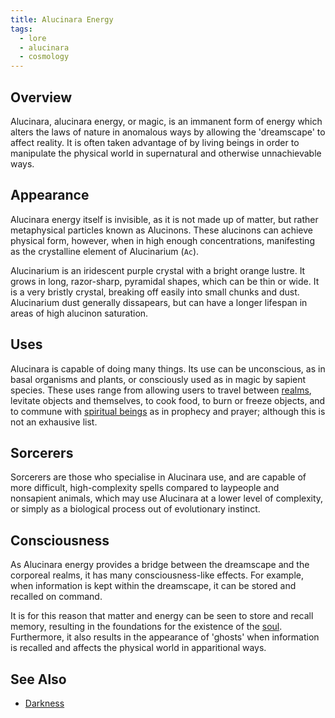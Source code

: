 ```yaml
---
title: Alucinara Energy
tags:
  - lore
  - alucinara
  - cosmology
---
```

## Overview
Alucinara, alucinara energy, or magic, is an immanent form of energy which alters the laws of nature in anomalous ways by allowing the 'dreamscape' to affect reality. It is often taken advantage of by living beings in order to manipulate the physical world in supernatural and otherwise unnachievable ways.
## Appearance
Alucinara energy itself is invisible, as it is not made up of matter, but rather metaphysical particles known as Alucinons. These alucinons can achieve physical form, however, when in high enough concentrations, manifesting as the crystalline element of Alucinarium (`Ac`).

Alucinarium is an iridescent purple crystal with a bright orange lustre. It grows in long, razor-sharp, pyramidal shapes, which can be thin or wide. It is a very bristly crystal, breaking off easily into small chunks and dust. Alucinarium dust generally dissapears, but can have a longer lifespan in areas of high alucinon saturation.
## Uses
Alucinara is capable of doing many things. Its use can be unconscious, as in basal organisms and plants, or consciously used as in magic by sapient species. These uses range from allowing users to travel between [realms](cosmology/the-realms.md), levitate objects and themselves, to cook food, to burn or freeze objects, and to commune with [spiritual beings](cosmology/celestial-beings/the-angels.md) as in prophecy and prayer; although this is not an exhausive list.
## Sorcerers
Sorcerers are those who specialise in Alucinara use, and are capable of more difficult, high-complexity spells compared to laypeople and nonsapient animals, which may use Alucinara at a lower level of complexity, or simply as a biological process out of evolutionary instinct.
## Consciousness
As Alucinara energy provides a bridge between the dreamscape and the corporeal realms, it has many consciousness-like effects. For example, when information is kept within the dreamscape, it can be stored and recalled on command.

It is for this reason that matter and energy can be seen to store and recall memory, resulting in the foundations for the existence of the [soul](cosmology/darkness.md). Furthermore, it also results in the appearance of 'ghosts' when information is recalled and affects the physical world in apparitional ways.
## See Also
- [Darkness](cosmology/darkness.md)